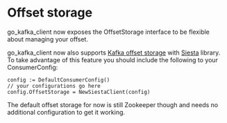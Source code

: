 Offset storage
=============

go_kafka_client now exposes the OffsetStorage interface to be flexible about managing your offset.

go_kafka_client now also supports [Kafka offset storage](https://cwiki.apache.org/confluence/display/KAFKA/A+Guide+To+The+Kafka+Protocol#AGuideToTheKafkaProtocol-OffsetAPI) with [Siesta](https://github.com/stealthly/siesta) library. To take advantage of this feature you should include the following to your ConsumerConfig:

```
config := DefaultConsumerConfig()
// your configurations go here
config.OffsetStorage = NewSiestaClient(config)
```

The default offset storage for now is still Zookeeper though and needs no additional configuration to get it working.